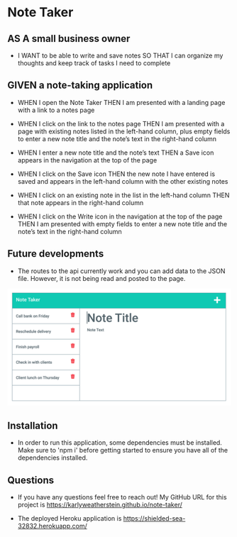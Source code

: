 # Note Taker

## AS A small business owner

- I WANT to be able to write and save notes
  SO THAT I can organize my thoughts and keep track of tasks I need to complete

## GIVEN a note-taking application

- WHEN I open the Note Taker
  THEN I am presented with a landing page with a link to a notes page

- WHEN I click on the link to the notes page
  THEN I am presented with a page with existing notes listed in the left-hand column, plus empty fields to enter a new note title and the note’s text in the right-hand column

- WHEN I enter a new note title and the note’s text
  THEN a Save icon appears in the navigation at the top of the page

- WHEN I click on the Save icon
  THEN the new note I have entered is saved and appears in the left-hand column with the other existing notes

- WHEN I click on an existing note in the list in the left-hand column
  THEN that note appears in the right-hand column

- WHEN I click on the Write icon in the navigation at the top of the page
  THEN I am presented with empty fields to enter a new note title and the note’s text in the right-hand column

## Future developments

- The routes to the api currently work and you can add data to the JSON file. However, it is not being read and posted to the page.

![Mockup](./images/note-taker-mockup.jpg)

## Installation

- In order to run this application, some dependencies must be installed. Make sure to 'npm i' before getting started to ensure you have all of the dependencies installed.

## Questions

- If you have any questions feel free to reach out! My GitHub URL for this project is https://karlyweatherstein.github.io/note-taker/

- The deployed Heroku application is https://shielded-sea-32832.herokuapp.com/
